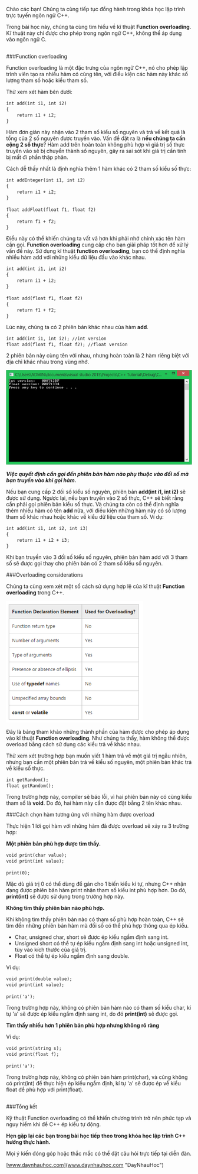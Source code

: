 Chào các bạn! Chúng ta cùng tiếp tục đồng hành trong khóa học lập trình trực tuyến ngôn ngữ C++.

Trong bài học này, chúng ta cùng tìm hiểu về kĩ thuật **Function overloading**. Kĩ thuật này chỉ được cho phép trong ngôn ngữ C++, không thể áp dụng vào ngôn ngữ C.

##
###Function overloading

Function overloading là một đặc trưng của ngôn ngữ C++, nó cho phép lập trình viên tạo ra nhiều hàm có cùng tên, với điều kiện các hàm này khác số lượng tham số hoặc kiểu tham số.

Thử xem xét hàm bên dưới:

	int add(int i1, int i2)
	{
		return i1 + i2;
	}

Hàm đơn giản này nhận vào 2 tham số kiểu số nguyên và trả về kết quả là tổng của 2 số nguyên được truyền vào. Vấn đề đặt ra là **nếu chúng ta cần cộng 2 số thực**? Hàm add trên hoàn toàn không phù hợp vì giá trị số thực truyền vào sẽ bị chuyển thành số nguyên, gây ra sai sót khi giá trị cần tính bị mất đi phần thập phân.

Cách dễ thấy nhất là định nghĩa thêm 1 hàm khác có 2 tham số kiểu số thực:

	int addInteger(int i1, int i2)
	{
		return i1 + i2;
	}

	float addFloat(float f1, float f2)
	{
		return f1 + f2;
	}

Điều này có thể khiến chúng ta vất vả hơn khi phải nhớ chính xác tên hàm cần gọi.  **Function overloading** cung cấp cho bạn giải pháp tốt hơn để xử lý vấn đề này. Sử dụng kĩ thuật **function overloading**, bạn có thể định nghĩa nhiều hàm add với những kiểu dữ liệu đầu vào khác nhau.

	int add(int i1, int i2)
	{
		return i1 + i2;
	}

	float add(float f1, float f2)
	{
		return f1 + f2;
	}

Lúc này, chúng ta có 2 phiên bản khác nhau của hàm **add**.

	int add(int i1, int i2); //int version
	float add(float f1, float f2); //float version

2 phiên bản này cùng tên với nhau, nhưng hoàn toàn là 2 hàm riêng biệt với địa chỉ khác nhau trong vùng nhớ.

![](0.png)

***Việc quyết định cần gọi đến phiên bản hàm nào phụ thuộc vào đối số mà bạn truyền vào khi gọi hàm.***

Nếu bạn cung cấp 2 đối số kiểu số nguyên, phiên bản **add(int i1, int i2)** sẽ được sử dụng. Ngược lại, nếu bạn truyền vào 2 số thực, C++ sẽ biết rằng cần phải gọi phiên bản kiểu số thực. Và chúng ta còn có thể định nghĩa thêm nhiều hàm có tên **add** nữa, với điều kiện những hàm này có số lượng tham số khác nhau hoặc khác về kiểu dữ liệu của tham số. Ví dụ:

	int add(int i1, int i2, int i3)
	{
		return i1 + i2 + i3;
	}

Khi bạn truyền vào 3 đối số kiểu số nguyên, phiên bản hàm add với 3 tham số sẽ được gọi thay cho phiên bản có 2 tham số kiểu số nguyên.

###Overloading considerations

Chúng ta cùng xem xét một số cách sử dụng hợp lệ của kĩ thuật **Function overloading** trong C++.

![](1.png)

Đây là bảng tham khảo những thành phần của hàm được cho phép áp dụng vào kĩ thuật **Function overloading**. Như chúng ta thấy, hàm không thể được overload bằng cách sử dụng các kiểu trả về khác nhau.

Thử xem xét trường hợp bạn muốn viết 1 hàm trả về một giá trị ngẫu nhiên, nhưng bạn cần một phiên bản trả về kiểu số nguyên, một phiên bản khác trả về kiểu số thực.

	int getRandom();
	float getRandom();

Trong trường hợp này, compiler sẽ báo lỗi, vì hai phiên bản này có cùng kiểu tham số là **void**. Do đó, hai hàm này cần được đặt bằng 2 tên khác nhau.

###Cách chọn hàm tương ứng với những hàm được overload

Thực hiện 1 lời gọi hàm với những hàm đã được overload sẽ xảy ra 3 trường hợp:

**Một phiên bản phù hợp được tìm thấy.**

	void print(char value);
	void print(int value);

	print(0);

Mặc dù giá trị 0 có thể dùng để gán cho 1 biến kiểu kí tự, nhưng C++ nhận dạng được phiên bản hàm print nhận tham số kiểu int phù hợp hơn. Do đó, **print(int)** sẽ được sử dụng trong trường hợp này.

**Không tìm thấy phiên bản nào phù hợp.**

Khi không tìm thấy phiên bản nào có tham số phù hợp hoàn toàn, C++ sẽ tìm đến những phiên bản hàm mà đối số có thể phù hợp thông qua ép kiểu.

- Char, unsigned char, short sẽ được ép kiểu ngầm định sang int.
- Unsigned short có thể tự ép kiểu ngầm định sang int hoặc unsigned int, tùy vào kích thước của giá trị.
- Float có thể tự ép kiểu ngầm định sang double.

Ví dụ:

	void print(double value);
	void print(int value);

	print('a');

Trong trường hợp này, không có phiên bản hàm nào có tham số kiểu char, kí tự 'a' sẽ được ép kiểu ngầm định sang int, do đó **print(int)** sẽ được gọi.

**Tìm thấy nhiều hơn 1 phiên bản phù hợp nhưng không rõ ràng**

Ví dụ:

	void print(string s);
	void print(float f);

	print('a');

Trong trường hợp này, không có phiên bản hàm print(char), và cũng không có print(int) để thực hiện ép kiểu ngầm định, kí tự 'a' sẽ được ép về kiểu float để phù hợp với print(float).

##
###Tổng kết

Kỹ thuật Function overloading có thể khiến chương trình trở nên phức tạp và nguy hiểm khi để C++ ép kiểu tự động. 

**Hẹn gặp lại các bạn trong bài học tiếp theo trong khóa học lập trình C++ hướng thực hành.**

Mọi ý kiến đóng góp hoặc thắc mắc có thể đặt câu hỏi trực tiếp tại diễn đàn.

[www.daynhauhoc.com](www.daynhauhoc.com "DayNhauHoc")